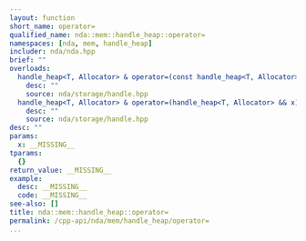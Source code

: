 ```yaml
---
layout: function
short_name: operator=
qualified_name: nda::mem::handle_heap::operator=
namespaces: [nda, mem, handle_heap]
includer: nda/nda.hpp
brief: ""
overloads:
  handle_heap<T, Allocator> & operator=(const handle_heap<T, Allocator> & x):
    desc: ""
    source: nda/storage/handle.hpp
  handle_heap<T, Allocator> & operator=(handle_heap<T, Allocator> && x) noexcept:
    desc: ""
    source: nda/storage/handle.hpp
desc: ""
params:
  x: __MISSING__
tparams:
  {}
return_value: __MISSING__
example:
  desc: __MISSING__
  code: __MISSING__
see-also: []
title: nda::mem::handle_heap::operator=
permalink: /cpp-api/nda/mem/handle_heap/operator=
...
```


